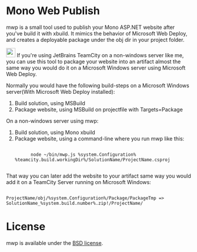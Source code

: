 # Mono Web Publish
mwp is a small tool used to publish your Mono ASP.NET website after you've build it with xbuild. It mimics the behavior of 
Microsoft Web Deploy, and creates a deployable package under the obj dir in your project folder.

<img src="http://blog.jetbrains.com/teamcity/files/2015/12/icon_TeamCity.png" height="25" width="25">
If you're using JetBrains TeamCity on a non-windows server like me, you can use this tool to package your website into an 
artifact almost the same way you would do it on a Microsoft Windows server using Microsoft Web Deploy.

Normally you would have the following build-steps on a Microsoft Windows server(With Microsoft Web Deploy installed):
<ol>
  <li>Build solution, using MSBuild</li>
  <li>Package website, using MSBuild on projectfile with Targets=Package</li>
</ol>
On a non-windows server using mwp:
<ol>
  <li>Build solution, using Mono xbuild</li>
  <li>Package website, using a command-line where you run mwp like this:
   <pre><code>
      node ~/bin/mwp.js %system.Configuration% %teamcity.build.workingDir%/SolutionName/ProjectName.csproj
   </code></pre>
  </li>
</ol>

That way you can later add the website to your artifact same way you would add it on a TeamCity Server running on Microsoft Windows:
<pre><code>
ProjectName/obj/%system.Configuration%/Package/PackageTmp => SolutionName_%system.build.number%.zip!/ProjectName/
</code></pre>

# License
mwp is available under the [BSD license](https://opensource.org/licenses/BSD-3-Clause).
